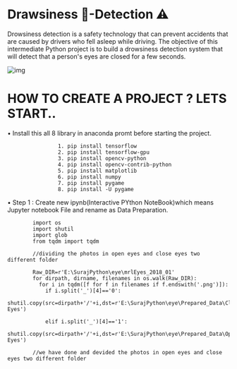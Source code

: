 # Drawsiness 🥱-Detection ⚠️
Drowsiness detection is a safety technology that can prevent accidents that are caused by drivers who fell asleep while driving. The objective of this intermediate Python project is to build a drowsiness detection system that will detect that a person's eyes are closed for a few seconds.



![img](https://user-images.githubusercontent.com/101108540/171376466-235c00aa-d25e-49bb-8562-863b780fbc4c.jpeg)


# HOW TO CREATE A PROJECT ? LETS START..


• Install this all 8 library in anaconda promt before starting the project. 


                    1. pip install tensorflow
                    2. pip install tensorflow-gpu
                    3. pip install opencv-python
                    4. pip install opencv-contrib-python
                    5. pip install matplotlib
                    6. pip install numpy
                    7. pip install pygame
                    8. pip install -U pygame
                    
                    

• Step 1 : Create new ipynb(Interactive PYthon NoteBook)which means Jupyter notebook File and rename as Data Preparation.



            import os
            import shutil
            import glob
            from tqdm import tqdm
            
            //dividing the photos in open eyes and close eyes two different folder
            
            Raw_DIR=r'E:\SurajPython\eye\mrlEyes_2018_01'
            for dirpath, dirname, filenames in os.walk(Raw_DIR):
              for i in tqdm([f for f in filenames if f.endswith('.png')]):
                if i.split('_')[4]=='0':
                  shutil.copy(src=dirpath+'/'+i,dst=r'E:\SurajPython\eye\Prepared_Data\Close Eyes')
            
                elif i.split('_')[4]=='1':
                  shutil.copy(src=dirpath+'/'+i,dst=r'E:\SurajPython\eye\Prepared_Data\Open Eyes')
                  
            //we have done and devided the photos in open eyes and close eyes two different folder
      
